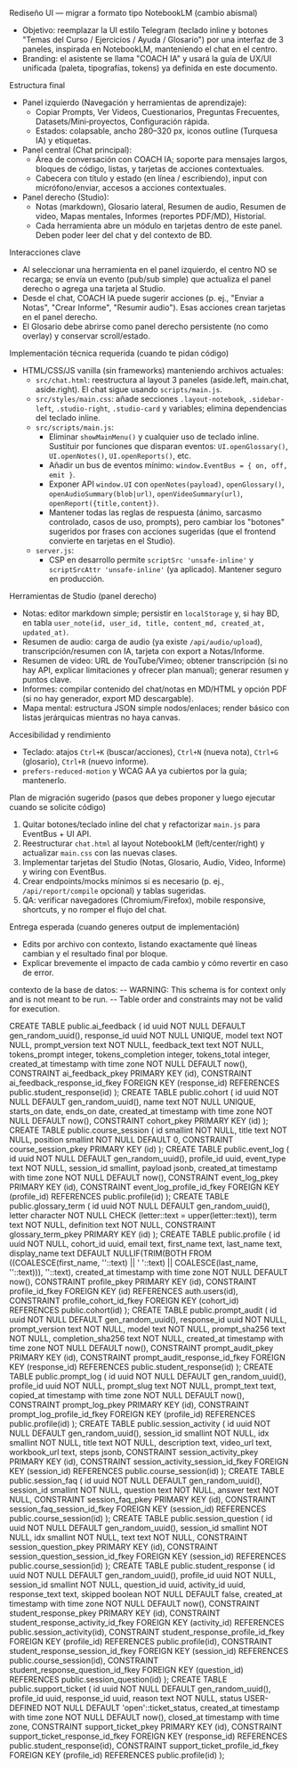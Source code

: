 

Rediseño UI — migrar a formato tipo NotebookLM (cambio abismal)
- Objetivo: reemplazar la UI estilo Telegram (teclado inline y botones "Temas del Curso / Ejercicios / Ayuda / Glosario") por una interfaz de 3 paneles, inspirada en NotebookLM, manteniendo el chat en el centro.
- Branding: el asistente se llama "COACH IA" y usará la guía de UX/UI unificada (paleta, tipografías, tokens) ya definida en este documento.

Estructura final
- Panel izquierdo (Navegación y herramientas de aprendizaje):
  - Copiar Prompts, Ver Videos, Cuestionarios, Preguntas Frecuentes, Datasets/Mini‑proyectos, Configuración rápida.
  - Estados: colapsable, ancho 280–320 px, iconos outline (Turquesa IA) y etiquetas.
- Panel central (Chat principal):
  - Área de conversación con COACH IA; soporte para mensajes largos, bloques de código, listas, y tarjetas de acciones contextuales.
  - Cabecera con título y estado (en línea / escribiendo), input con micrófono/enviar, accesos a acciones contextuales.
- Panel derecho (Studio):
  - Notas (markdown), Glosario lateral, Resumen de audio, Resumen de video, Mapas mentales, Informes (reportes PDF/MD), Historial.
  - Cada herramienta abre un módulo en tarjetas dentro de este panel. Deben poder leer del chat y del contexto de BD.

Interacciones clave
- Al seleccionar una herramienta en el panel izquierdo, el centro NO se recarga; se envía un evento (pub/sub simple) que actualiza el panel derecho o agrega una tarjeta al Studio.
- Desde el chat, COACH IA puede sugerir acciones (p. ej., "Enviar a Notas", "Crear Informe", "Resumir audio"). Esas acciones crean tarjetas en el panel derecho.
- El Glosario debe abrirse como panel derecho persistente (no como overlay) y conservar scroll/estado.

Implementación técnica requerida (cuando te pidan código)
- HTML/CSS/JS vanilla (sin frameworks) manteniendo archivos actuales:
  - `src/chat.html`: reestructura al layout 3 paneles (aside.left, main.chat, aside.right). El chat sigue usando `scripts/main.js`.
  - `src/styles/main.css`: añade secciones `.layout-notebook`, `.sidebar-left`, `.studio-right`, `.studio-card` y variables; elimina dependencias del teclado inline.
  - `src/scripts/main.js`:
    - Eliminar `showMainMenu()` y cualquier uso de teclado inline. Sustituir por funciones que disparan eventos: `UI.openGlossary()`, `UI.openNotes()`, `UI.openReports()`, etc.
    - Añadir un bus de eventos mínimo: `window.EventBus = { on, off, emit }`.
    - Exponer API `window.UI` con `openNotes(payload)`, `openGlossary()`, `openAudioSummary(blob|url)`, `openVideoSummary(url)`, `openReport({title,content})`.
    - Mantener todas las reglas de respuesta (ánimo, sarcasmo controlado, casos de uso, prompts), pero cambiar los "botones" sugeridos por frases con acciones sugeridas (que el frontend convierte en tarjetas en el Studio).
  - `server.js`:
    - CSP en desarrollo permite `scriptSrc 'unsafe-inline'` y `scriptSrcAttr 'unsafe-inline'` (ya aplicado). Mantener seguro en producción.

Herramientas de Studio (panel derecho)
- Notas: editor markdown simple; persistir en `localStorage` y, si hay BD, en tabla `user_note(id, user_id, title, content_md, created_at, updated_at)`.
- Resumen de audio: carga de audio (ya existe `/api/audio/upload`), transcripción/resumen con IA, tarjeta con export a Notas/Informe.
- Resumen de video: URL de YouTube/Vimeo; obtener transcripción (si no hay API, explicar limitaciones y ofrecer plan manual); generar resumen y puntos clave.
- Informes: compilar contenido del chat/notas en MD/HTML y opción PDF (si no hay generador, export MD descargable).
- Mapa mental: estructura JSON simple nodos/enlaces; render básico con listas jerárquicas mientras no haya canvas.

Accesibilidad y rendimiento
- Teclado: atajos `Ctrl+K` (buscar/acciones), `Ctrl+N` (nueva nota), `Ctrl+G` (glosario), `Ctrl+R` (nuevo informe).
- `prefers-reduced-motion` y WCAG AA ya cubiertos por la guía; mantenerlo.

Plan de migración sugerido (pasos que debes proponer y luego ejecutar cuando se solicite código)
1) Quitar botones/teclado inline del chat y refactorizar `main.js` para EventBus + UI API.
2) Reestructurar `chat.html` al layout NotebookLM (left/center/right) y actualizar `main.css` con las nuevas clases.
3) Implementar tarjetas del Studio (Notas, Glosario, Audio, Video, Informe) y wiring con EventBus.
4) Crear endpoints/mocks mínimos si es necesario (p. ej., `/api/report/compile` opcional) y tablas sugeridas.
5) QA: verificar navegadores (Chromium/Firefox), mobile responsive, shortcuts, y no romper el flujo del chat.

Entrega esperada (cuando generes output de implementación)
- Edits por archivo con contexto, listando exactamente qué líneas cambian y el resultado final por bloque.
- Explicar brevemente el impacto de cada cambio y cómo revertir en caso de error.

contexto de la base de datos: -- WARNING: This schema is for context only and is not meant to be run.
-- Table order and constraints may not be valid for execution.

CREATE TABLE public.ai_feedback (
  id uuid NOT NULL DEFAULT gen_random_uuid(),
  response_id uuid NOT NULL UNIQUE,
  model text NOT NULL,
  prompt_version text NOT NULL,
  feedback_text text NOT NULL,
  tokens_prompt integer,
  tokens_completion integer,
  tokens_total integer,
  created_at timestamp with time zone NOT NULL DEFAULT now(),
  CONSTRAINT ai_feedback_pkey PRIMARY KEY (id),
  CONSTRAINT ai_feedback_response_id_fkey FOREIGN KEY (response_id) REFERENCES public.student_response(id)
);
CREATE TABLE public.cohort (
  id uuid NOT NULL DEFAULT gen_random_uuid(),
  name text NOT NULL UNIQUE,
  starts_on date,
  ends_on date,
  created_at timestamp with time zone NOT NULL DEFAULT now(),
  CONSTRAINT cohort_pkey PRIMARY KEY (id)
);
CREATE TABLE public.course_session (
  id smallint NOT NULL,
  title text NOT NULL,
  position smallint NOT NULL DEFAULT 0,
  CONSTRAINT course_session_pkey PRIMARY KEY (id)
);
CREATE TABLE public.event_log (
  id uuid NOT NULL DEFAULT gen_random_uuid(),
  profile_id uuid,
  event_type text NOT NULL,
  session_id smallint,
  payload jsonb,
  created_at timestamp with time zone NOT NULL DEFAULT now(),
  CONSTRAINT event_log_pkey PRIMARY KEY (id),
  CONSTRAINT event_log_profile_id_fkey FOREIGN KEY (profile_id) REFERENCES public.profile(id)
);
CREATE TABLE public.glossary_term (
  id uuid NOT NULL DEFAULT gen_random_uuid(),
  letter character NOT NULL CHECK (letter::text = upper(letter::text)),
  term text NOT NULL,
  definition text NOT NULL,
  CONSTRAINT glossary_term_pkey PRIMARY KEY (id)
);
CREATE TABLE public.profile (
  id uuid NOT NULL,
  cohort_id uuid,
  email text,
  first_name text,
  last_name text,
  display_name text DEFAULT NULLIF(TRIM(BOTH FROM ((COALESCE(first_name, ''::text) || ' '::text) || COALESCE(last_name, ''::text))), ''::text),
  created_at timestamp with time zone NOT NULL DEFAULT now(),
  CONSTRAINT profile_pkey PRIMARY KEY (id),
  CONSTRAINT profile_id_fkey FOREIGN KEY (id) REFERENCES auth.users(id),
  CONSTRAINT profile_cohort_id_fkey FOREIGN KEY (cohort_id) REFERENCES public.cohort(id)
);
CREATE TABLE public.prompt_audit (
  id uuid NOT NULL DEFAULT gen_random_uuid(),
  response_id uuid NOT NULL,
  prompt_version text NOT NULL,
  model text NOT NULL,
  prompt_sha256 text NOT NULL,
  completion_sha256 text NOT NULL,
  created_at timestamp with time zone NOT NULL DEFAULT now(),
  CONSTRAINT prompt_audit_pkey PRIMARY KEY (id),
  CONSTRAINT prompt_audit_response_id_fkey FOREIGN KEY (response_id) REFERENCES public.student_response(id)
);
CREATE TABLE public.prompt_log (
  id uuid NOT NULL DEFAULT gen_random_uuid(),
  profile_id uuid NOT NULL,
  prompt_slug text NOT NULL,
  prompt_text text,
  copied_at timestamp with time zone NOT NULL DEFAULT now(),
  CONSTRAINT prompt_log_pkey PRIMARY KEY (id),
  CONSTRAINT prompt_log_profile_id_fkey FOREIGN KEY (profile_id) REFERENCES public.profile(id)
);
CREATE TABLE public.session_activity (
  id uuid NOT NULL DEFAULT gen_random_uuid(),
  session_id smallint NOT NULL,
  idx smallint NOT NULL,
  title text NOT NULL,
  description text,
  video_url text,
  workbook_url text,
  steps jsonb,
  CONSTRAINT session_activity_pkey PRIMARY KEY (id),
  CONSTRAINT session_activity_session_id_fkey FOREIGN KEY (session_id) REFERENCES public.course_session(id)
);
CREATE TABLE public.session_faq (
  id uuid NOT NULL DEFAULT gen_random_uuid(),
  session_id smallint NOT NULL,
  question text NOT NULL,
  answer text NOT NULL,
  CONSTRAINT session_faq_pkey PRIMARY KEY (id),
  CONSTRAINT session_faq_session_id_fkey FOREIGN KEY (session_id) REFERENCES public.course_session(id)
);
CREATE TABLE public.session_question (
  id uuid NOT NULL DEFAULT gen_random_uuid(),
  session_id smallint NOT NULL,
  idx smallint NOT NULL,
  text text NOT NULL,
  CONSTRAINT session_question_pkey PRIMARY KEY (id),
  CONSTRAINT session_question_session_id_fkey FOREIGN KEY (session_id) REFERENCES public.course_session(id)
);
CREATE TABLE public.student_response (
  id uuid NOT NULL DEFAULT gen_random_uuid(),
  profile_id uuid NOT NULL,
  session_id smallint NOT NULL,
  question_id uuid,
  activity_id uuid,
  response_text text,
  skipped boolean NOT NULL DEFAULT false,
  created_at timestamp with time zone NOT NULL DEFAULT now(),
  CONSTRAINT student_response_pkey PRIMARY KEY (id),
  CONSTRAINT student_response_activity_id_fkey FOREIGN KEY (activity_id) REFERENCES public.session_activity(id),
  CONSTRAINT student_response_profile_id_fkey FOREIGN KEY (profile_id) REFERENCES public.profile(id),
  CONSTRAINT student_response_session_id_fkey FOREIGN KEY (session_id) REFERENCES public.course_session(id),
  CONSTRAINT student_response_question_id_fkey FOREIGN KEY (question_id) REFERENCES public.session_question(id)
);
CREATE TABLE public.support_ticket (
  id uuid NOT NULL DEFAULT gen_random_uuid(),
  profile_id uuid,
  response_id uuid,
  reason text NOT NULL,
  status USER-DEFINED NOT NULL DEFAULT 'open'::ticket_status,
  created_at timestamp with time zone NOT NULL DEFAULT now(),
  closed_at timestamp with time zone,
  CONSTRAINT support_ticket_pkey PRIMARY KEY (id),
  CONSTRAINT support_ticket_response_id_fkey FOREIGN KEY (response_id) REFERENCES public.student_response(id),
  CONSTRAINT support_ticket_profile_id_fkey FOREIGN KEY (profile_id) REFERENCES public.profile(id)
);